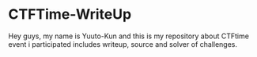 # CTFTime-WriteUp

Hey guys, my name is Yuuto-Kun and this is my repository about CTFtime event i participated includes writeup, source and solver of challenges.
